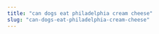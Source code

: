 ```yaml
---
title: "can dogs eat philadelphia cream cheese"
slug: "can-dogs-eat-philadelphia-cream-cheese"
---
```


